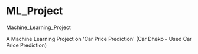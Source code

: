 # ML_Project
Machine_Learning_Project

A Machine Learning Project on 'Car Price Prediction' (Car Dheko - Used Car Price Prediction)
